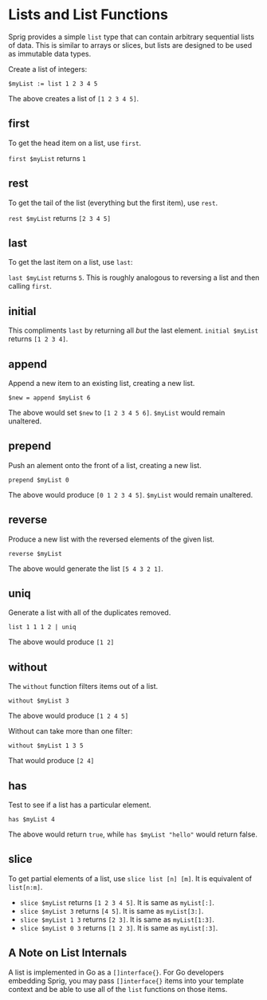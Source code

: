 # Lists and List Functions

Sprig provides a simple `list` type that can contain arbitrary sequential lists
of data. This is similar to arrays or slices, but lists are designed to be used
as immutable data types.

Create a list of integers:

```
$myList := list 1 2 3 4 5
```

The above creates a list of `[1 2 3 4 5]`.

## first

To get the head item on a list, use `first`.

`first $myList` returns `1`

## rest

To get the tail of the list (everything but the first item), use `rest`.

`rest $myList` returns `[2 3 4 5]`

## last

To get the last item on a list, use `last`:

`last $myList` returns `5`. This is roughly analogous to reversing a list and
then calling `first`.

## initial

This compliments `last` by returning all _but_ the last element.
`initial $myList` returns `[1 2 3 4]`.

## append

Append a new item to an existing list, creating a new list.

```
$new = append $myList 6
```

The above would set `$new` to `[1 2 3 4 5 6]`. `$myList` would remain unaltered.

## prepend

Push an alement onto the front of a list, creating a new list.

```
prepend $myList 0
```

The above would produce `[0 1 2 3 4 5]`. `$myList` would remain unaltered.

## reverse

Produce a new list with the reversed elements of the given list.

```
reverse $myList
```

The above would generate the list `[5 4 3 2 1]`.

## uniq

Generate a list with all of the duplicates removed.

```
list 1 1 1 2 | uniq
```

The above would produce `[1 2]`

## without

The `without` function filters items out of a list.

```
without $myList 3
```

The above would produce `[1 2 4 5]`

Without can take more than one filter:

```
without $myList 1 3 5
```

That would produce `[2 4]`

##  has

Test to see if a list has a particular element.

```
has $myList 4
```

The above would return `true`, while `has $myList "hello"` would return false.

## slice

To get partial elements of a list, use `slice list [n] [m]`. It is
equivalent of `list[n:m]`.

- `slice $myList` returns `[1 2 3 4 5]`. It is same as `myList[:]`.
- `slice $myList 3` returns `[4 5]`. It is same as `myList[3:]`.
- `slice $myList 1 3` returns `[2 3]`. It is same as `myList[1:3]`.
- `slice $myList 0 3` returns `[1 2 3]`. It is same as `myList[:3]`.

## A Note on List Internals

A list is implemented in Go as a `[]interface{}`. For Go developers embedding
Sprig, you may pass `[]interface{}` items into your template context and be
able to use all of the `list` functions on those items.
